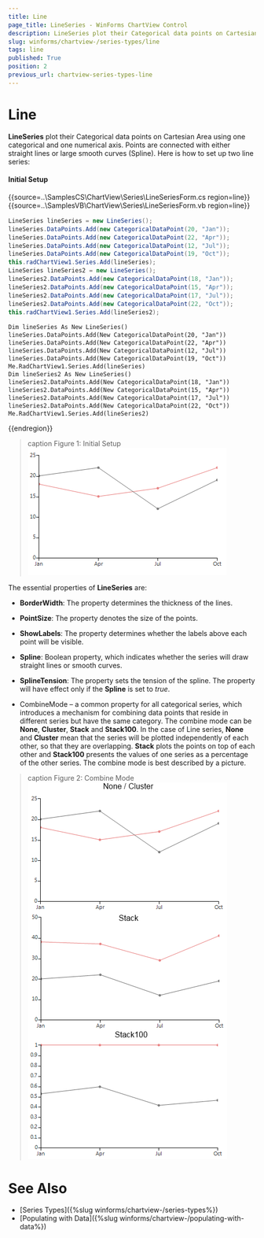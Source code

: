 ```yaml
---
title: Line
page_title: LineSeries - WinForms ChartView Control
description: LineSeries plot their Categorical data points on Cartesian Area using one categorical and one numerical axis
slug: winforms/chartview-/series-types/line
tags: line
published: True
position: 2
previous_url: chartview-series-types-line
---
```


# Line

__LineSeries__ plot their Categorical data points on Cartesian Area using one categorical and one numerical axis. Points are connected with either straight lines or large smooth curves (Spline). Here is how to set up two line series: 

#### Initial Setup

{{source=..\SamplesCS\ChartView\Series\LineSeriesForm.cs region=line}} 
{{source=..\SamplesVB\ChartView\Series\LineSeriesForm.vb region=line}} 

````C#
LineSeries lineSeries = new LineSeries();
lineSeries.DataPoints.Add(new CategoricalDataPoint(20, "Jan"));
lineSeries.DataPoints.Add(new CategoricalDataPoint(22, "Apr"));
lineSeries.DataPoints.Add(new CategoricalDataPoint(12, "Jul"));
lineSeries.DataPoints.Add(new CategoricalDataPoint(19, "Oct"));
this.radChartView1.Series.Add(lineSeries);
LineSeries lineSeries2 = new LineSeries();
lineSeries2.DataPoints.Add(new CategoricalDataPoint(18, "Jan"));
lineSeries2.DataPoints.Add(new CategoricalDataPoint(15, "Apr"));
lineSeries2.DataPoints.Add(new CategoricalDataPoint(17, "Jul"));
lineSeries2.DataPoints.Add(new CategoricalDataPoint(22, "Oct"));
this.radChartView1.Series.Add(lineSeries2);

````
````VB.NET
Dim lineSeries As New LineSeries()
lineSeries.DataPoints.Add(New CategoricalDataPoint(20, "Jan"))
lineSeries.DataPoints.Add(New CategoricalDataPoint(22, "Apr"))
lineSeries.DataPoints.Add(New CategoricalDataPoint(12, "Jul"))
lineSeries.DataPoints.Add(New CategoricalDataPoint(19, "Oct"))
Me.RadChartView1.Series.Add(lineSeries)
Dim lineSeries2 As New LineSeries()
lineSeries2.DataPoints.Add(New CategoricalDataPoint(18, "Jan"))
lineSeries2.DataPoints.Add(New CategoricalDataPoint(15, "Apr"))
lineSeries2.DataPoints.Add(New CategoricalDataPoint(17, "Jul"))
lineSeries2.DataPoints.Add(New CategoricalDataPoint(22, "Oct"))
Me.RadChartView1.Series.Add(lineSeries2)

````

{{endregion}} 


>caption Figure 1: Initial Setup
![chartview-series-types-line 001](images/chartview-series-types-line001.png)

The essential properties of __LineSeries__ are:

* __BorderWidth__: The property determines the thickness of the lines.

* __PointSize__: The property denotes the size of the points.

* __ShowLabels__: The property determines whether the labels above each point will be visible.

* __Spline__: Boolean property, which indicates whether the series will draw straight lines or smooth curves.

* __SplineTension__: The property sets the tension of the spline. The property will have effect only if the __Spline__ is set to *true*.

* CombineMode – a common property for all categorical series, which introduces a mechanism for combining data points that reside in different series but have the same category. The combine mode can be __None__, __Cluster__, __Stack__ and __Stack100__. In the case of Line series, __None__ and __Cluster__ mean that the series will be plotted independently of each other, so that they are overlapping. __Stack__ plots the points on top of each other and __Stack100__ presents the values of one series as a percentage of the other series. The combine mode is best described by a picture.

>caption Figure 2: Combine Mode
![chartview-series-types-line 002](images/chartview-series-types-line002.png)

# See Also

* [Series Types]({%slug winforms/chartview-/series-types%})
* [Populating with Data]({%slug winforms/chartview-/populating-with-data%})